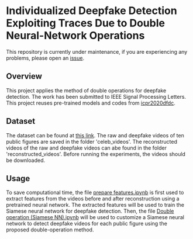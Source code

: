 # Individualized Deepfake Detection Exploiting Traces Due to Double Neural-Network Operations


This repository is currently under maintenance, if you are experiencing any problems, please open an [issue](https://github.com/sevprinc/DF/issues).

## Overview
This project applies the method of double operations for deepfake detection.
The work has been submitted to IEEE Signal Processing Letters.
This project reuses pre-trained models and codes from [icpr2020dfdc](https://github.com/polimi-ispl/icpr2020dfdc).

## Dataset
The dataset can be found at [this link](https://drive.google.com/drive/u/1/folders/1QhAOZRXO0_PN-DkKbUCkzjM6WfXLaE_m).
The raw and deepfake videos of ten public figures are saved in the folder 'celeb_videos'.
The reconstructed videos of the raw and deepfake videos can abe found in the folder 'reconstructed_videos'.
Before running the experiments, the videos should be downloaded.

## Usage
To save computational time, the file [prepare features.ipynb](https://github.com/sevprinc/DF/blob/main/notebook/prepare%20features.ipynb) is first used to extract features from the videos before and after reconstruction using a pretrained neural network. 
The extracted features will be used to train the Siamese neural network for deepfake detection.
Then, the file [Double operation (Siamese NN).ipynb](https://github.com/sevprinc/DF/blob/main/notebook/Double%20operation%20(Siamese%20NN).ipynb) will be used to customize a Siamese neural network to detect deepfake videos for each public figure using the proposed double-operation method.


